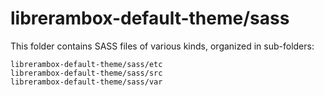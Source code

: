 # librerambox-default-theme/sass

This folder contains SASS files of various kinds, organized in sub-folders:

```text
librerambox-default-theme/sass/etc
librerambox-default-theme/sass/src
librerambox-default-theme/sass/var
```
